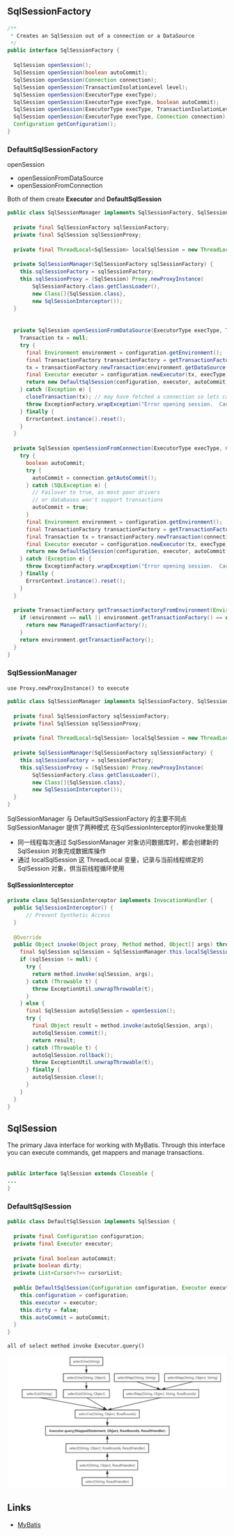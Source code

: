 ## SqlSessionFactory

```java
/**
 * Creates an SqlSession out of a connection or a DataSource
 */
public interface SqlSessionFactory {

  SqlSession openSession();
  SqlSession openSession(boolean autoCommit);
  SqlSession openSession(Connection connection);
  SqlSession openSession(TransactionIsolationLevel level);
  SqlSession openSession(ExecutorType execType);
  SqlSession openSession(ExecutorType execType, boolean autoCommit);
  SqlSession openSession(ExecutorType execType, TransactionIsolationLevel level);
  SqlSession openSession(ExecutorType execType, Connection connection);
  Configuration getConfiguration();
}
```

### DefaultSqlSessionFactory

openSession

- openSessionFromDataSource
- openSessionFromConnection

Both of them create **Executor** and **DefaultSqlSession**

```java
public class SqlSessionManager implements SqlSessionFactory, SqlSession {

  private final SqlSessionFactory sqlSessionFactory;
  private final SqlSession sqlSessionProxy;

  private final ThreadLocal<SqlSession> localSqlSession = new ThreadLocal<SqlSession>();

  private SqlSessionManager(SqlSessionFactory sqlSessionFactory) {
    this.sqlSessionFactory = sqlSessionFactory;
    this.sqlSessionProxy = (SqlSession) Proxy.newProxyInstance(
        SqlSessionFactory.class.getClassLoader(),
        new Class[]{SqlSession.class},
        new SqlSessionInterceptor());
  }
  
  
  private SqlSession openSessionFromDataSource(ExecutorType execType, TransactionIsolationLevel level, boolean autoCommit) {
    Transaction tx = null;
    try {
      final Environment environment = configuration.getEnvironment();
      final TransactionFactory transactionFactory = getTransactionFactoryFromEnvironment(environment);
      tx = transactionFactory.newTransaction(environment.getDataSource(), level, autoCommit);
      final Executor executor = configuration.newExecutor(tx, execType);
      return new DefaultSqlSession(configuration, executor, autoCommit);
    } catch (Exception e) {
      closeTransaction(tx); // may have fetched a connection so lets call close()
      throw ExceptionFactory.wrapException("Error opening session.  Cause: " + e, e);
    } finally {
      ErrorContext.instance().reset();
    }
  }

  private SqlSession openSessionFromConnection(ExecutorType execType, Connection connection) {
    try {
      boolean autoCommit;
      try {
        autoCommit = connection.getAutoCommit();
      } catch (SQLException e) {
        // Failover to true, as most poor drivers
        // or databases won't support transactions
        autoCommit = true;
      }    
      final Environment environment = configuration.getEnvironment();
      final TransactionFactory transactionFactory = getTransactionFactoryFromEnvironment(environment);
      final Transaction tx = transactionFactory.newTransaction(connection);
      final Executor executor = configuration.newExecutor(tx, execType);
      return new DefaultSqlSession(configuration, executor, autoCommit);
    } catch (Exception e) {
      throw ExceptionFactory.wrapException("Error opening session.  Cause: " + e, e);
    } finally {
      ErrorContext.instance().reset();
    }
  }

  private TransactionFactory getTransactionFactoryFromEnvironment(Environment environment) {
    if (environment == null || environment.getTransactionFactory() == null) {
      return new ManagedTransactionFactory();
    }
    return environment.getTransactionFactory();
  }
}
```

### SqlSessionManager

`use Proxy.newProxyInstance() to execute`

```java
public class SqlSessionManager implements SqlSessionFactory, SqlSession {

  private final SqlSessionFactory sqlSessionFactory;
  private final SqlSession sqlSessionProxy;

  private final ThreadLocal<SqlSession> localSqlSession = new ThreadLocal<SqlSession>();

  private SqlSessionManager(SqlSessionFactory sqlSessionFactory) {
    this.sqlSessionFactory = sqlSessionFactory;
    this.sqlSessionProxy = (SqlSession) Proxy.newProxyInstance(
        SqlSessionFactory.class.getClassLoader(),
        new Class[]{SqlSession.class},
        new SqlSessionInterceptor());
  } 
}
```

SqlSessionManager 与 DefaultSqlSessionFactory 的主要不同点 SqlSessionManager 提供了两种模式 在SqlSessionInterceptor的invoke里处理

- 同一线程每次通过 SqlSessionManager 对象访问数据库时，都会创建新的 SqlSession 对象完成数据库操作
- 通过 localSqlSession 这 ThreadLocal 变量，记录与当前线程绑定的 SqlSession 对象，供当前线程循环使用

#### SqlSessionInterceptor

```java
private class SqlSessionInterceptor implements InvocationHandler {
  public SqlSessionInterceptor() {
      // Prevent Synthetic Access
  }

  @Override
  public Object invoke(Object proxy, Method method, Object[] args) throws Throwable {
    final SqlSession sqlSession = SqlSessionManager.this.localSqlSession.get();
    if (sqlSession != null) {
      try {
        return method.invoke(sqlSession, args);
      } catch (Throwable t) {
        throw ExceptionUtil.unwrapThrowable(t);
      }
    } else {
      final SqlSession autoSqlSession = openSession();
      try {
        final Object result = method.invoke(autoSqlSession, args);
        autoSqlSession.commit();
        return result;
      } catch (Throwable t) {
        autoSqlSession.rollback();
        throw ExceptionUtil.unwrapThrowable(t);
      } finally {
        autoSqlSession.close();
      }
    }
  }
}
```

## SqlSession

The primary Java interface for working with MyBatis.
Through this interface you can execute commands, get mappers and manage transactions.

```java

public interface SqlSession extends Closeable {
...
}
```

### DefaultSqlSession

```java
public class DefaultSqlSession implements SqlSession {

  private final Configuration configuration;
  private final Executor executor;

  private final boolean autoCommit;
  private boolean dirty;
  private List<Cursor<?>> cursorList;

  public DefaultSqlSession(Configuration configuration, Executor executor, boolean autoCommit) {
    this.configuration = configuration;
    this.executor = executor;
    this.dirty = false;
    this.autoCommit = autoCommit;
  }
}
```

`all of select method invoke Executor.query()`

![DefaultSqlSession](img/DefaultSqlSession-query.png)

## Links

- [MyBatis](/docs/CS/Framework/MyBatis/MyBatis.md)
